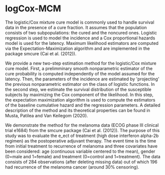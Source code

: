# logCox-MCM

The logistic/Cox mixture cure model is commonly used to handle survival data in the presence of a cure fraction. It assumes that the population consists of two subpopulations: the cured and the noncured ones. Logistic regression is used to model the incidence and a Cox proportional hazards model is used for the latency. Maximum likelihood estimators are computed via the Expectation-Maximization algorithm and are  implemented in the package smcure (Cai et al. (2012)). 

We provide a new two-step estimation method for the logistic/Cox mixture cure model. First, a prelimminary smooth nonparametric estimator of the cure probability is computed  independently of the model assumed for the latency. Then, the parameters of the incidence are estimated by 'projecting' the previous nonparametric estimator on the class of logistic functions. In the second step,  we estimate the survival distribution of the susceptible subjects by maximizing the Cox component of the likelihood. In this step, the expectation maximization algorithm is used to compute the estimators of the baseline cumulative hazard and the regression parameters. A detailed description of the method and its theoretical properties can be found in Musta, Patilea and Van Keilegom (2020). 

We demonstrate the method for the melanoma data (ECOG phase III clinical trial e1684) from the smcure package (Cai et al. (2012)). The purpose of this study was to evaluate the e_ect of treatment (high dose interferon alpha-2b regimen) as the postoperative adjuvant therapy. The event time is the time from initial treatment to recurrence of melanoma and three covariates have been considered: age (continuous variable centered to the mean), gender (0=male and 1=female) and treatment (0=control and 1=treatment). The data consists of 284 observations (after deleting missing data) out of which 196 had recurrence of the melanoma cancer (around 30% censoring).

